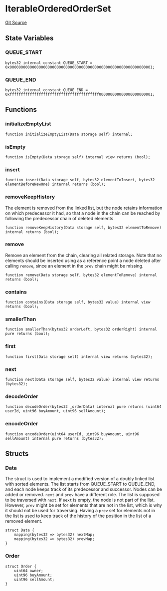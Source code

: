 # IterableOrderedOrderSet
[Git Source](https://github.com/larrythecucumber321/protocol/blob/3222eb21fbb20ddd3d3fa2233072dfa96ea3e340/contracts/plugins/mocks/vendor/EasyAuction.sol)


## State Variables
### QUEUE_START

```solidity
bytes32 internal constant QUEUE_START = 0x0000000000000000000000000000000000000000000000000000000000000001;
```


### QUEUE_END

```solidity
bytes32 internal constant QUEUE_END = 0xffffffffffffffffffffffffffffffffffffffff000000000000000000000001;
```


## Functions
### initializeEmptyList


```solidity
function initializeEmptyList(Data storage self) internal;
```

### isEmpty


```solidity
function isEmpty(Data storage self) internal view returns (bool);
```

### insert


```solidity
function insert(Data storage self, bytes32 elementToInsert, bytes32 elementBeforeNewOne) internal returns (bool);
```

### removeKeepHistory

The element is removed from the linked list, but the node retains
information on which predecessor it had, so that a node in the chain
can be reached by following the predecessor chain of deleted elements.


```solidity
function removeKeepHistory(Data storage self, bytes32 elementToRemove) internal returns (bool);
```

### remove

Remove an element from the chain, clearing all related storage.
Note that no elements should be inserted using as a reference point a
node deleted after calling `remove`, since an element in the `prev`
chain might be missing.


```solidity
function remove(Data storage self, bytes32 elementToRemove) internal returns (bool);
```

### contains


```solidity
function contains(Data storage self, bytes32 value) internal view returns (bool);
```

### smallerThan


```solidity
function smallerThan(bytes32 orderLeft, bytes32 orderRight) internal pure returns (bool);
```

### first


```solidity
function first(Data storage self) internal view returns (bytes32);
```

### next


```solidity
function next(Data storage self, bytes32 value) internal view returns (bytes32);
```

### decodeOrder


```solidity
function decodeOrder(bytes32 _orderData) internal pure returns (uint64 userId, uint96 buyAmount, uint96 sellAmount);
```

### encodeOrder


```solidity
function encodeOrder(uint64 userId, uint96 buyAmount, uint96 sellAmount) internal pure returns (bytes32);
```

## Structs
### Data
The struct is used to implement a modified version of a doubly linked
list with sorted elements. The list starts from QUEUE_START to
QUEUE_END, and each node keeps track of its predecessor and successor.
Nodes can be added or removed.
`next` and `prev` have a different role. The list is supposed to be
traversed with `next`. If `next` is empty, the node is not part of the
list. However, `prev` might be set for elements that are not in the
list, which is why it should not be used for traversing. Having a `prev`
set for elements not in the list is used to keep track of the history of
the position in the list of a removed element.


```solidity
struct Data {
    mapping(bytes32 => bytes32) nextMap;
    mapping(bytes32 => bytes32) prevMap;
}
```

### Order

```solidity
struct Order {
    uint64 owner;
    uint96 buyAmount;
    uint96 sellAmount;
}
```

